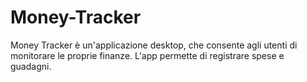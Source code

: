 # Money-Tracker
Money Tracker è un'applicazione desktop, che consente agli utenti di monitorare le proprie finanze. L'app permette di registrare spese e guadagni.
